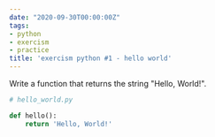 ```yaml
---
date: "2020-09-30T00:00:00Z"
tags:
- python
- exercism
- practice
title: 'exercism python #1 - hello world'
---
```

Write a function that returns the string "Hello, World!".

<!--more-->

``` python
# hello_world.py

def hello():
    return 'Hello, World!'
```
